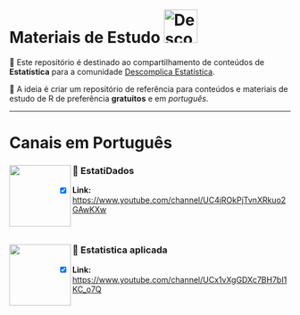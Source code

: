 # Materiais de Estudo <a  href="https://www.instagram.com/descomplicaestatistica/"> <img src="https://upload.wikimedia.org/wikipedia/commons/thumb/0/09/YouTube_full-color_icon_%282017%29.svg/1280px-YouTube_full-color_icon_%282017%29.svg.png" title="Descomplica Estatistica" class="center" width="60">  </a>  

:file_folder: Este repositório é destinado ao compartilhamento de conteúdos de **Estatística** para a comunidade
[Descomplica Estatística](https://www.instagram.com/descomplicaestatistica/). 

:pushpin: A ideia é criar um repositório de referência para conteúdos e materiais de estudo de R de preferência **gratuitos** e em *português*. 


------

# Canais em Português

### :green_book: EstatiDados <img align="left" width="110" src="https://yt3.ggpht.com/a/AATXAJxGYHT7lMdH3kZ5JpNmeCg9-pjjBdthFvwja7s1Fg=s176-c-k-c0x00ffffff-no-rj">
- [x] **Link:** https://www.youtube.com/channel/UC4jROkPjTvnXRkuo2GAwKXw

<br>

### :green_book: Estatistica aplicada <img align="left" width="110" src="https://yt3.ggpht.com/a/AATXAJxiUXkqFPX-Qq631wrtlqXGvSTVutB77qIkaeEccq4=s176-c-k-c0x00ffffff-no-rj">
- [x] **Link:** https://www.youtube.com/channel/UCx1vXgGDXc7BH7bI1KC_o7Q
